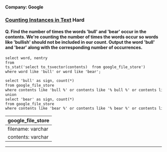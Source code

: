 #### Company: Google

### [Counting Instances in Text](https://platform.stratascratch.com/coding/9814-counting-instances-in-text?code_type=1) Hard

#### Q. Find the number of times the words 'bull' and 'bear' occur in the contents. We're counting the number of times the words occur so words like 'bullish' should not be included in our count. Output the word 'bull' and 'bear' along with the corresponding number of occurrences.


```diff
select word, nentry
from 
ts_stat('select to_tsvector(contents)  from google_file_store')
where word like 'bull' or word like 'bear';
```

```diff
select 'bull' as sign, count(*)
from google_file_store
where contents like 'bull %' or contents like '% bull %' or contents like '% bull'
union
select 'bear' as sign, count(*)
from google_file_store
where contents like 'bear %' or contents like '% bear %' or contents like '% bear';
```


| google_file_store        |
|--------------------------|
| filename: varchar        |
| contents: varchar        |


---

